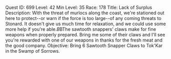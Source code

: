 Quest ID: 699
Level: 42
Min Level: 35
Race: 178
Title: Lack of Surplus
Description: With the threat of murlocs along the coast, we're stationed out here to protect--or warn if the force is too large--of any coming threats to Stonard. It doesn't give us much time for relaxation, and we could use some more help if you're able.$B$BThe sawtooth snappers' claws make for fine weapons when properly prepared. Bring me some of their claws and I'll see you're rewarded with one of our weapons in thanks for the fresh meat and the good company.
Objective: Bring 6 Sawtooth Snapper Claws to Tok'Kar in the Swamp of Sorrows.
